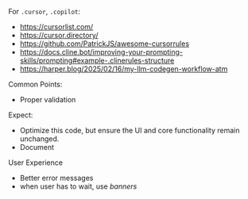 For `.cursor`, `.copilot`:

- https://cursorlist.com/
- https://cursor.directory/
- https://github.com/PatrickJS/awesome-cursorrules
- https://docs.cline.bot/improving-your-prompting-skills/prompting#example-.clinerules-structure
- https://harper.blog/2025/02/16/my-llm-codegen-workflow-atm

Common Points:
- Proper validation

Expect:
- Optimize this code, but ensure the UI and core functionality remain unchanged. 
- Document

User Experience
- Better error messages
- when user has to wait, use *banners*